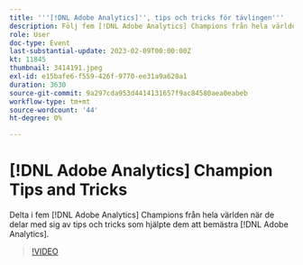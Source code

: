 ```yaml
---
title: '''[!DNL Adobe Analytics]'', tips och tricks för tävlingen'''
description: Följ fem [!DNL Adobe Analytics] Champions från hela världen när de delar med sig av tips och tricks som hjälpte dem att bemästra [!DNL Adobe Analytics].
role: User
doc-type: Event
last-substantial-update: 2023-02-09T00:00:00Z
kt: 11845
thumbnail: 3414191.jpeg
exl-id: e15bafe6-f559-426f-9770-ee31a9a628a1
duration: 3630
source-git-commit: 9a297cda953d4414131657f9ac84580aea0eabeb
workflow-type: tm+mt
source-wordcount: '44'
ht-degree: 0%

---
```


# [!DNL Adobe Analytics] Champion Tips and Tricks

Delta i fem [!DNL Adobe Analytics] Champions från hela världen när de delar med sig av tips och tricks som hjälpte dem att bemästra [!DNL Adobe Analytics].

>[!VIDEO](https://video.tv.adobe.com/v/3414191/?quality=12&learn=on)
